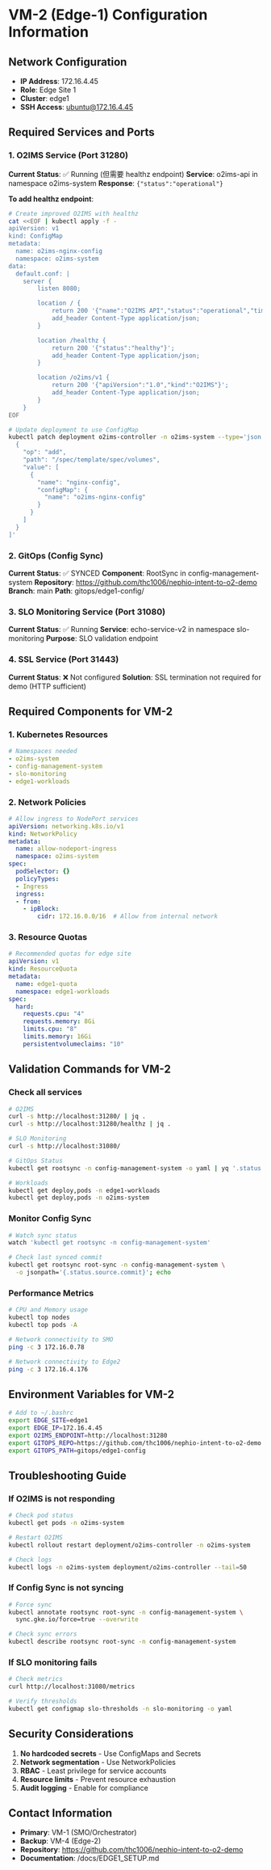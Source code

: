 # VM-2 (Edge-1) Configuration Information

## Network Configuration
- **IP Address**: 172.16.4.45
- **Role**: Edge Site 1
- **Cluster**: edge1
- **SSH Access**: ubuntu@172.16.4.45

## Required Services and Ports

### 1. O2IMS Service (Port 31280)
**Current Status**: ✅ Running (但需要 healthz endpoint)
**Service**: o2ims-api in namespace o2ims-system
**Response**: `{"status":"operational"}`

**To add healthz endpoint**:
```bash
# Create improved O2IMS with healthz
cat <<EOF | kubectl apply -f -
apiVersion: v1
kind: ConfigMap
metadata:
  name: o2ims-nginx-config
  namespace: o2ims-system
data:
  default.conf: |
    server {
        listen 8080;

        location / {
            return 200 '{"name":"O2IMS API","status":"operational","timestamp":"'\$(date -Iseconds)'","version":"1.0.0"}';
            add_header Content-Type application/json;
        }

        location /healthz {
            return 200 '{"status":"healthy"}';
            add_header Content-Type application/json;
        }

        location /o2ims/v1 {
            return 200 '{"apiVersion":"1.0","kind":"O2IMS"}';
            add_header Content-Type application/json;
        }
    }
EOF

# Update deployment to use ConfigMap
kubectl patch deployment o2ims-controller -n o2ims-system --type='json' -p='[
  {
    "op": "add",
    "path": "/spec/template/spec/volumes",
    "value": [
      {
        "name": "nginx-config",
        "configMap": {
          "name": "o2ims-nginx-config"
        }
      }
    ]
  }
]'
```

### 2. GitOps (Config Sync)
**Current Status**: ✅ SYNCED
**Component**: RootSync in config-management-system
**Repository**: https://github.com/thc1006/nephio-intent-to-o2-demo
**Branch**: main
**Path**: gitops/edge1-config/

### 3. SLO Monitoring Service (Port 31080)
**Current Status**: ✅ Running
**Service**: echo-service-v2 in namespace slo-monitoring
**Purpose**: SLO validation endpoint

### 4. SSL Service (Port 31443)
**Current Status**: ❌ Not configured
**Solution**: SSL termination not required for demo (HTTP sufficient)

## Required Components for VM-2

### 1. Kubernetes Resources
```yaml
# Namespaces needed
- o2ims-system
- config-management-system
- slo-monitoring
- edge1-workloads
```

### 2. Network Policies
```yaml
# Allow ingress to NodePort services
apiVersion: networking.k8s.io/v1
kind: NetworkPolicy
metadata:
  name: allow-nodeport-ingress
  namespace: o2ims-system
spec:
  podSelector: {}
  policyTypes:
  - Ingress
  ingress:
  - from:
    - ipBlock:
        cidr: 172.16.0.0/16  # Allow from internal network
```

### 3. Resource Quotas
```yaml
# Recommended quotas for edge site
apiVersion: v1
kind: ResourceQuota
metadata:
  name: edge1-quota
  namespace: edge1-workloads
spec:
  hard:
    requests.cpu: "4"
    requests.memory: 8Gi
    limits.cpu: "8"
    limits.memory: 16Gi
    persistentvolumeclaims: "10"
```

## Validation Commands for VM-2

### Check all services
```bash
# O2IMS
curl -s http://localhost:31280/ | jq .
curl -s http://localhost:31280/healthz | jq .

# SLO Monitoring
curl -s http://localhost:31080/

# GitOps Status
kubectl get rootsync -n config-management-system -o yaml | yq '.status'

# Workloads
kubectl get deploy,pods -n edge1-workloads
kubectl get deploy,pods -n o2ims-system
```

### Monitor Config Sync
```bash
# Watch sync status
watch 'kubectl get rootsync -n config-management-system'

# Check last synced commit
kubectl get rootsync root-sync -n config-management-system \
  -o jsonpath='{.status.source.commit}'; echo
```

### Performance Metrics
```bash
# CPU and Memory usage
kubectl top nodes
kubectl top pods -A

# Network connectivity to SMO
ping -c 3 172.16.0.78

# Network connectivity to Edge2
ping -c 3 172.16.4.176
```

## Environment Variables for VM-2

```bash
# Add to ~/.bashrc
export EDGE_SITE=edge1
export EDGE_IP=172.16.4.45
export O2IMS_ENDPOINT=http://localhost:31280
export GITOPS_REPO=https://github.com/thc1006/nephio-intent-to-o2-demo
export GITOPS_PATH=gitops/edge1-config
```

## Troubleshooting Guide

### If O2IMS is not responding
```bash
# Check pod status
kubectl get pods -n o2ims-system

# Restart O2IMS
kubectl rollout restart deployment/o2ims-controller -n o2ims-system

# Check logs
kubectl logs -n o2ims-system deployment/o2ims-controller --tail=50
```

### If Config Sync is not syncing
```bash
# Force sync
kubectl annotate rootsync root-sync -n config-management-system \
  sync.gke.io/force=true --overwrite

# Check sync errors
kubectl describe rootsync root-sync -n config-management-system
```

### If SLO monitoring fails
```bash
# Check metrics
curl http://localhost:31080/metrics

# Verify thresholds
kubectl get configmap slo-thresholds -n slo-monitoring -o yaml
```

## Security Considerations

1. **No hardcoded secrets** - Use ConfigMaps and Secrets
2. **Network segmentation** - Use NetworkPolicies
3. **RBAC** - Least privilege for service accounts
4. **Resource limits** - Prevent resource exhaustion
5. **Audit logging** - Enable for compliance

## Contact Information

- **Primary**: VM-1 (SMO/Orchestrator)
- **Backup**: VM-4 (Edge-2)
- **Repository**: https://github.com/thc1006/nephio-intent-to-o2-demo
- **Documentation**: /docs/EDGE1_SETUP.md